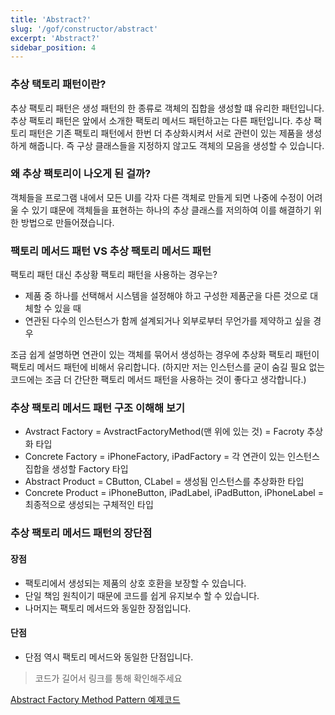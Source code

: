 ```yaml
---
title: 'Abstract?'
slug: '/gof/constructor/abstract'
excerpt: 'Abstract?'
sidebar_position: 4
---
```


### 추상 택토리 패턴이란?
추상 팩토리 패턴은 생성 패턴의 한 종류로 객체의 집합을 생성할 떄 유리한 패턴입니다. 추상 팩토리 패턴은 앞에서 소개한 팩토리 메서드 패턴하고는 다른 패턴입니다. 추상 팩토리 패턴은 기존 팩토리 패턴에서 한번 더 추상화시켜서 서로 관련이 있는 제품을 생성하게 해줍니다.
즉 구상 클래스들을 지정하지 않고도 객체의 모음을 생성할 수 있습니다.

### 왜 추상 팩토리이 나오게 된 걸까?
객체들을 프로그램 내에서 모든 UI를 각자 다른 객체로 만들게 되면 나중에 수정이 어려울 수 있기 떄문에 객체들을 표현하는 하나의 추상 클래스를 저의하여 이를 해결하기 위한 방법으로 만들어졌습니다.

### 팩토리 메서드 패턴 VS 추상 팩토리 메서드 패턴
팩토리 패턴 대신 추상황 팩토리 패턴을 사용하는 경우는?
- 제품 중 하나를 선택해서 시스템을 설정해야 하고 구성한 제품군을 다른 것으로 대체할 수 있을 때
- 연관된 다수의 인스턴스가 함께 설계되거나 외부로부터 무언가를 제약하고 싶을 경우

조금 쉽게 설명하면 연관이 있는 객체를 묶어서 생성하는 경우에 추상화 팩토리 패턴이 팩토리 메서드 패턴에 비해서 유리합니다. (하지만 저는 인스턴스를 굳이 숨길 필요 없는 코드에는 조금 더 간단한 팩토리 메서드 패턴을 사용하는 것이 좋다고 생각합니다.)

### 추상 팩토리 메서드 패턴 구조 이해해 보기
- Avstract Factory = AvstractFactoryMethod(맨 위에 있는 것) = Facroty 추상화 타입
- Concrete Factory = iPhoneFactory, iPadFactory = 각 연관이 있는 인스턴스 집합을 생성할 Factory 타입
- Abstract Product = CButton, CLabel = 생성됨 인스턴스를 추상화한 타입
- Concrete Product = iPhoneButton, iPadLabel, iPadButton, iPhoneLabel = 최종적으로 생성되는 구체적인 타입

### 추상 팩토리 메서드 패턴의 장단점
#### 장점
- 팩토리에서 생성되는 제품의 상호 호환을 보장할 수 있습니다.
- 단일 책임 원칙이기 때문에 코드를 쉽게 유지보수 할 수 있습니다.
- 나머지는 팩토리 메서드와 동일한 장점입니다.
#### 단점
- 단점 역시 팩토리 메서드와 동일한 단점입니다.

> 코드가 길어서 링크를 통해 확인해주세요

[Abstract Factory Method Pattern 예제코드](https://github.com/jjunhaa0211/ADPattern-Swift/tree/main/GoF-AbstractFactoryMethodPattern)
